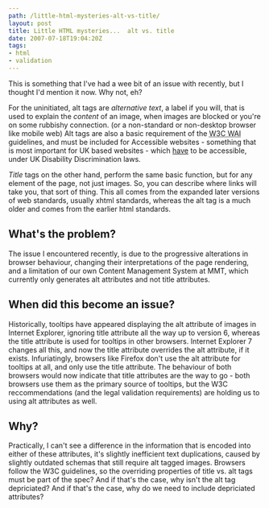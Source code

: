 ```yaml
---
path: /little-html-mysteries-alt-vs-title/
layout: post
title: Little HTML mysteries...  alt vs. title
date: 2007-07-18T19:04:20Z
tags:
- html
- validation
---
```


This is something that I've had a wee bit of an issue with recently, but I thought I'd mention it now.  Why not, eh?

For the uninitiated, alt tags are <em>alternative text</em>, a label if you will, that is used to explain the <em>content </em>of an image, when images are blocked or you're on some rubbishy connection.  (or a non-standard or non-desktop browser like mobile web)  Alt tags are also a basic requirement of the <abbr title="W3C Web Accessibility Initative">W3C WAI</abbr> guidelines, and must be included for Accessible websites - something that is most important for UK based websites - which <span style="text-decoration: underline;">have</span> to be accessible, under UK Disability Discrimination laws.

<em>Title </em>tags on the other hand, <!--more-->perform the same basic function, but for any element of the page, not just images.  So, you can describe where links will take you, that sort of thing.  This all comes from the expanded later versions of web standards, usually xhtml standards, whereas the alt tag is a much older and comes from the earlier html standards.
<h2>What's the problem?</h2>
The issue I encountered recently, is due to the progressive alterations in browser behaviour, changing their interpretations of the page rendering, and a limitation of our own Content Management System at MMT, which currently only generates alt attributes and not title attributes.
<h2>When did this become an issue?</h2>
Historically, tooltips have appeared displaying the alt attribute of images in Internet Explorer, ignoring title attribute all the way up to version 6, whereas the title attribute is used for tooltips in other browsers.  Internet Explorer 7 changes all this, and now the title attribute overrides the alt attribute, if it exists.  Infuriatingly, browsers like Firefox don't use the alt attribute for tooltips at all, and only use the title attribute.  The behaviour of both browsers would now indicate that title attributes are the way to go - both browsers use them as the primary source of tooltips, but the W3C reccommendations (and the legal validation requirements) are holding us to using alt attributes as well.
<h2>Why?</h2>
Practically, I can't see a difference in the information that is encoded into either of these attributes, it's slightly inefficient text duplications, caused by slightly outdated schemas that still require alt tagged images.  Browsers follow the W3C guidelines, so the overriding properties of title vs. alt tags must be part of the spec?  And if that's the case, why isn't the alt tag depriciated?  And if that's the case, why do we need to include depriciated attributes?
